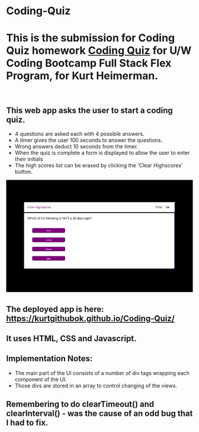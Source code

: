 # Coding-Quiz

# This is the submission for Coding Quiz homework [Coding Quiz](https://uwa.bootcampcontent.com/UWA-Bootcamp/uw-blv-virt-fsf-pt-07-2021-u-c/-/tree/master/04-Web-APIs/02-Homework) for U/W Coding Bootcamp Full Stack Flex Program, for Kurt Heimerman.<br/><br/>

## This web app asks the user to start a coding quiz.      
* 4 questions are asked each with 4 possible answers.
* A timer gives the user 100 seconds to answer the questions.
* Wrong answers deduct 10 seconds from the timer.
* When the quiz is complete a form is displayed to allow the user to enter their initials
* The high scores list can be erased by clicking the 'Clear Highscores' button.

![Screenshot of Password Generator](./readmeImages/screenshot.png)

## The deployed app is here:  https://kurtgithubok.github.io/Coding-Quiz/

## It uses HTML, CSS and Javascript.

## Implementation Notes:
* The main part of the UI consists of a number of div tags wrapping each component of the UI.
* Those divs are stored in an array to control changing of the views.


## Remembering to do clearTimeout() and clearInterval() - was the cause of an odd bug that I had to fix.




